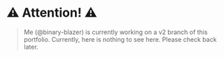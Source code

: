 # ⚠️ Attention! ⚠️
> Me (@binary-blazer) is currently working on a v2 branch of this portfolio. Currently, here is nothing to see here. Please check back later.